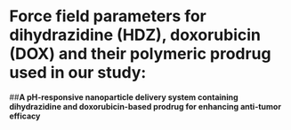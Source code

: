 # Force field parameters for dihydrazidine (HDZ), doxorubicin (DOX) and their polymeric prodrug used in our study: 
##__A pH-responsive nanoparticle delivery system containing dihydrazidine and doxorubicin-based prodrug for enhancing anti-tumor efficacy__
